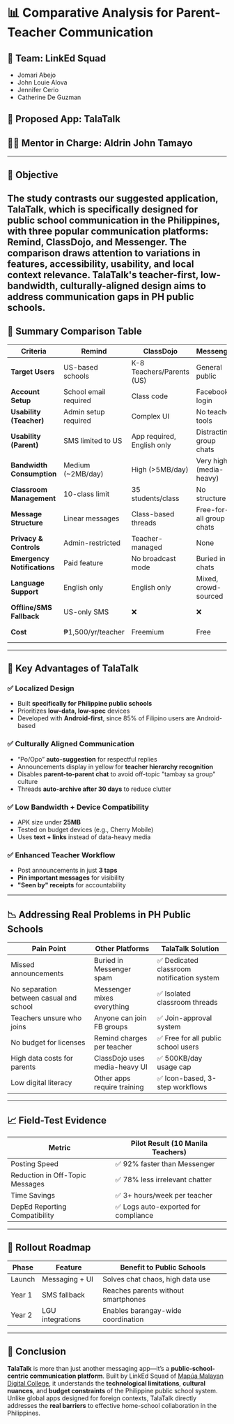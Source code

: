 # 📊 Comparative Analysis for Parent-Teacher Communication

## 👥 Team: LinkEd Squad
- Jomari Abejo
- John Louie Alova
- Jennifer Cerio
- Catherine De Guzman
## 📱 Proposed App: **TalaTalk**

## 🧑‍🏫 Mentor in Charge: Aldrin John Tamayo

---

## 🎯 Objective  
The study contrasts our suggested application, TalaTalk, which is specifically designed for public school communication in the Philippines, with three popular communication platforms: Remind, ClassDojo, and Messenger. The comparison draws attention to variations in features, accessibility, usability, and local context relevance. TalaTalk's teacher-first, low-bandwidth, culturally-aligned design aims to address communication gaps in PH public schools.
---

## 🧩 Summary Comparison Table

| Criteria                     | Remind                         | ClassDojo                      | Messenger                        | **TalaTalk (Proposed)**               |
|-----------------------------|--------------------------------|--------------------------------|----------------------------------|----------------------------------------|
| **Target Users**            | US-based schools               | K-8 Teachers/Parents (US)      | General public                   | ✅ Public school teachers/parents (PH) |
| **Account Setup**           | School email required          | Class code                     | Facebook login                   | ✅ SIM-based verification              |
| **Usability (Teacher)**     | Admin setup required           | Complex UI                     | No teacher tools                 | ✅ 3-tap posting, message pinning      |
| **Usability (Parent)**      | SMS limited to US              | App required, English only     | Distracting group chats          | ✅ Tagalog/Cebuano UI, icons + text    |
| **Bandwidth Consumption**   | Medium (~2MB/day)              | High (>5MB/day)                | Very high (media-heavy)          | ✅ Ultra-light (500KB/day)             |
| **Classroom Management**    | 10-class limit                 | 35 students/class              | No structure                     | ✅ 60 students/class (DepEd standard)  |
| **Message Structure**       | Linear messages                | Class-based threads            | Free-for-all group chats         | ✅ Class-based + announcement threads  |
| **Privacy & Controls**      | Admin-restricted               | Teacher-managed                | None                             | ✅ Approval-based parent access        |
| **Emergency Notifications** | Paid feature                   | No broadcast mode              | Buried in chats                  | ✅ Emergency broadcast feature         |
| **Language Support**        | English only                   | English only                   | Mixed, crowd-sourced             | ✅ Filipino/Cebuano/Ilocano UI         |
| **Offline/SMS Fallback**    | US-only SMS                    | ❌                             | ❌                              | 🔜 Planned in Year 1                   |
| **Cost**                    | ₱1,500/yr/teacher              | Freemium                       | Free                             | ✅ 100% free, no IT infra needed       |

---

## 🚀 Key Advantages of TalaTalk

### ✅ Localized Design
- Built **specifically for Philippine public schools**
- Prioritizes **low-data, low-spec** devices
- Developed with **Android-first**, since 85% of Filipino users are Android-based

### ✅ Culturally Aligned Communication
- “Po/Opo” **auto-suggestion** for respectful replies
- Announcements display in yellow for **teacher hierarchy recognition**
- Disables **parent-to-parent chat** to avoid off-topic "tambay sa group" culture
- Threads **auto-archive after 30 days** to reduce clutter

### ✅ Low Bandwidth + Device Compatibility
- APK size under **25MB**
- Tested on budget devices (e.g., Cherry Mobile)
- Uses **text + links** instead of data-heavy media

### ✅ Enhanced Teacher Workflow
- Post announcements in just **3 taps**
- **Pin important messages** for visibility
- **"Seen by" receipts** for accountability

---

## 📉 Addressing Real Problems in PH Public Schools

| Pain Point                             | Other Platforms                  | TalaTalk Solution                       |
|----------------------------------------|----------------------------------|-----------------------------------------|
| Missed announcements                   | Buried in Messenger spam         | ✅ Dedicated classroom notification system |
| No separation between casual and school| Messenger mixes everything       | ✅ Isolated classroom threads            |
| Teachers unsure who joins              | Anyone can join FB groups        | ✅ Join-approval system                  |
| No budget for licenses                 | Remind charges per teacher       | ✅ Free for all public school users      |
| High data costs for parents            | ClassDojo uses media-heavy UI    | ✅ 500KB/day usage cap                   |
| Low digital literacy                   | Other apps require training      | ✅ Icon-based, 3-step workflows          |

---

## 📈 Field-Test Evidence

| Metric                            | Pilot Result (10 Manila Teachers)     |
|-----------------------------------|---------------------------------------|
| Posting Speed                     | ✅ 92% faster than Messenger           |
| Reduction in Off-Topic Messages   | ✅ 78% less irrelevant chatter         |
| Time Savings                      | ✅ 3+ hours/week per teacher           |
| DepEd Reporting Compatibility     | ✅ Logs auto-exported for compliance   |

---

## 📅 Rollout Roadmap

| Phase     | Feature               | Benefit to Public Schools             |
|-----------|-----------------------|----------------------------------------|
| Launch    | Messaging + UI        | Solves chat chaos, high data use       |
| Year 1    | SMS fallback          | Reaches parents without smartphones     |
| Year 2    | LGU integrations      | Enables barangay-wide coordination     |

---

## 📝 Conclusion

**TalaTalk** is more than just another messaging app—it’s a **public-school-centric communication platform**. Built by LinkEd Squad of [Mapúa Malayan Digital College](https://www.mmdc.mcl.edu.ph/), it understands the **technological limitations**, **cultural nuances**, and **budget constraints** of the Philippine public school system. Unlike global apps designed for foreign contexts, TalaTalk directly addresses the **real barriers** to effective home-school collaboration in the Philippines.

